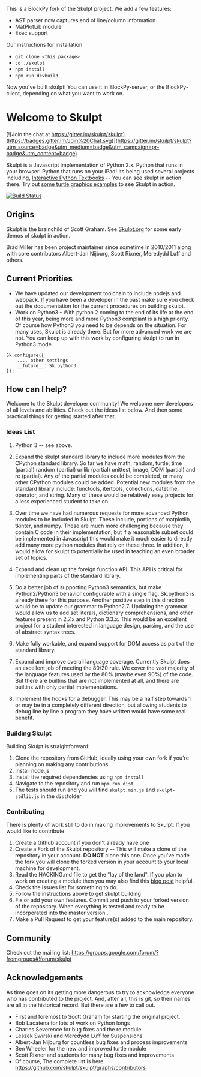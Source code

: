 This is a BlockPy fork of the Skulpt project. We add a few features:

* AST parser now captures end of line/column information
* MatPlotLib module
* Exec support

Our instructions for installation

* `git clone <this package>`
* `cd ./skulpt`
* `npm install`
* `npm run devbuild`

Now you've built skulpt! You can use it in BlockPy-server, or the BlockPy-client, depending on what you want to work on.

# Welcome to Skulpt

[![Join the chat at https://gitter.im/skulpt/skulpt](https://badges.gitter.im/Join%20Chat.svg)](https://gitter.im/skulpt/skulpt?utm_source=badge&utm_medium=badge&utm_campaign=pr-badge&utm_content=badge)

Skulpt is a Javascript implementation of Python 2.x. Python that runs in your browser! Python that runs on your iPad! Its being used several projects including, [Interactive Python Textbooks](http://interactivepython.org) -- You can see skulpt in action there.  Try out [some turtle graphics examples](http://interactivepython.org/runestone/static/thinkcspy/PythonTurtle/InstancesAHerdofTurtles.html) to see Skulpt in action.

[![Build Status](https://travis-ci.org/skulpt/skulpt.png)](https://travis-ci.org/skulpt/skulpt)

## Origins

Skulpt is the brainchild of Scott Graham. See [Skulpt.org](http://skulpt.org) for some early demos of skulpt in action.

Brad Miller has been project maintainer since sometime in 2010/2011 along with core contributors Albert-Jan Nijburg, Scott Rixner,  Meredydd Luff and others.

## Current Priorities

* We have updated our development toolchain to include nodejs and webpack.  If you have been a developer in the past make sure you check out the documentation for the current procedures on building skulpt.
* Work on Python3 - With python 2 coming to the end of its life at the end of this year, being more and more Python3 compliant is a high priority.  Of course how Python3 you need to be depends on the situation.  For many uses, Skulpt is already there.  But for more advanced work we are not. You can keep up with this work by configuring skulpt to run in Python3 mode.

```
Sk.configure({
    .... other settings
    __future__: Sk.python3
});
```

## How can I help?

Welcome to the Skulpt developer community! We welcome new developers of all levels and abilities. Check out the ideas list below. And then some practical things for getting started after that.

### Ideas List

1. Python 3 -- see above.

1. Expand the skulpt standard library to include more modules from the CPython standard library.  So far we have math, random, turtle, time (partial) random (partial) urllib (partial) unittest, image, DOM (partial) and re (partial).  Any of the partial modules could be completed, or many other CPython modules could be added.  Potential new modules from the standard library include:  functools, itertools, collections, datetime, operator, and string.  Many of these would be relatively easy projects for a less experienced student to take on.

2. Over time we have had numerous requests for more advanced Python modules to be included in Skulpt.  These include, portions of matplotlib, tkinter, and numpy.  These are much more challenging because they contain C code in their implementation, but if a reasonable subset could be implemented in Javascript this would make it much easier to directly add many more python modules that rely on these three.  In addition, it would allow for skulpt to potentially be used in teaching an even broader set of topics.

3. Expand and clean up the foreign function API.  This API is critical for implementing parts of the standard library.

4. Do a better job of supporting Python3 semantics, but make Python2/Python3 behavior configurable with a single flag. Sk.python3 is already there for this purpose.  Another positive step in this direction would be to update our grammar to Python2.7.  Updating the grammar would allow us to add set literals, dictionary comprehensions, and other features present in 2.7.x and Python 3.3.x.  This would be an excellent project for a student interested in language design, parsing, and the use of abstract syntax trees.

6. Make fully workable, and expand support for DOM access as part of the standard library.

7. Expand and improve overall language coverage.   Currently Skulpt does an excellent job of meeting the 80/20 rule.  We cover the vast majority of the language features used by the 80% (maybe even 90%) of the code.  But there are builtins that are not implemented at all, and there are builtins with only partial implementations.  

8. Implement the hooks for a debugger. This may be a half step towards 1 or may be in a completely different direction, but allowing students to debug line by line a program they have written would have some real benefit.

### Building Skulpt

Building Skulpt is straightforward:

1. Clone the repository from GitHub, ideally using your own fork if you're planning on making any contributions
2. Install node.js
3. Install the required dependencies using `npm install`
4. Navigate to the repository and run `npm run dist`
5. The tests should run and you will find `skulpt.min.js` and `skulpt-stdlib.js` in the `dist`folder


### Contributing

There is plenty of work still to do in making improvements to Skulpt.  If you would like to contribute

1. Create a Github account if you don't already have one
2. Create a Fork of the Skulpt repository -- This will make a clone of the repository in your account.  **DO NOT** clone this one.  Once you've made the fork you will clone the forked version in your account to your local machine for development.
3. Read the HACKING.md file to get the "lay of the land".  If you plan to work on creating  a module then you may also find this [blog post](http://reputablejournal.com/adding-a-module-to-skulpt.html) helpful.
3. Check the issues list for something to do.
4. Follow the instructions above to get skulpt building
5. Fix or add your own features.  Commit and push to your forked version of the repository.  When everything is tested and ready to be incorporated into the master version...
6. Make a Pull Request to get your feature(s) added to the main repository.


## Community

Check out the mailing list:  https://groups.google.com/forum/?fromgroups#!forum/skulpt

## Acknowledgements

As time goes on its getting more dangerous to try to acknowledge everyone who has contributed to the project.  And, after all, this is git, so their names are all in the historical record.  But there are a few to call out.

* First and foremost to Scott Graham for starting the original project.
* Bob Lacatena for lots of work on Python longs
* Charles Severence for bug fixes and the re module.
* Leszek Swirski and Meredydd Luff for Suspensions
* Albert-Jan Nijburg for countless bug fixes and process improvements
* Ben Wheeler for the new and improved turtle module
* Scott Rixner and students for many bug fixes and improvements
* Of course, The complete list is here:  https://github.com/skulpt/skulpt/graphs/contributors
